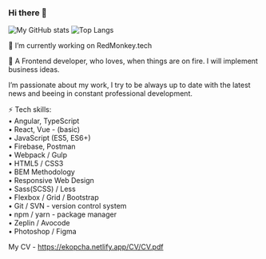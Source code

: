 ### Hi there 👋

![My GitHub stats](https://github-readme-stats.vercel.app/api?username=erikkopcha&count_private=true)
![Top Langs](https://github-readme-stats.vercel.app/api/top-langs/?username=erikkopcha&langs_count=8)

🔭 I’m currently working on RedMonkey.tech

💬 A Frontend developer, who loves, when things are on fire.
I will implement business ideas.

I’m passionate about my work, I try to be always up to date with the latest news and beeing in constant professional development.

⚡ Tech skills: <br>
• Angular, TypeScript <br>
• React, Vue - (basic) <br>
• JavaScript (ES5, ES6+) <br>
• Firebase, Postman <br>
• Webpack / Gulp <br>
• HTML5 / CSS3 <br>
• BEM Methodology <br>
• Responsive Web Design <br>
• Sass(SCSS) / Less <br>
• Flexbox / Grid / Bootstrap <br>
• Git / SVN - version control system <br>
• npm / yarn - package manager <br>
• Zeplin / Avocode <br>
• Photoshop / Figma <br>

My CV - https://ekopcha.netlify.app/CV/CV.pdf
